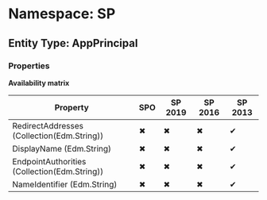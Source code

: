 # Namespace: SP
## Entity Type: AppPrincipal

### Properties

**Availability matrix**

Property | SPO | SP 2019 | SP 2016 | SP 2013
----------|-----|---------|---------|--------
RedirectAddresses (Collection(Edm.String)) | ✖ | ✖ | ✖ | ✔
DisplayName (Edm.String) | ✖ | ✖ | ✖ | ✔
EndpointAuthorities (Collection(Edm.String)) | ✖ | ✖ | ✖ | ✔
NameIdentifier (Edm.String) | ✖ | ✖ | ✖ | ✔

